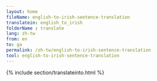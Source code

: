 ```yaml
---
layout: home
fileName: english-to-irish-sentence-translation
translatein: english_to_irish
folderName : translate
lang: zh-tw
from: en
to: ga
permalink: /zh-tw/english-to-irish-sentence-translation
tool: english-to-irish-sentence-translation
---
```

{% include section/translateinto.html %}